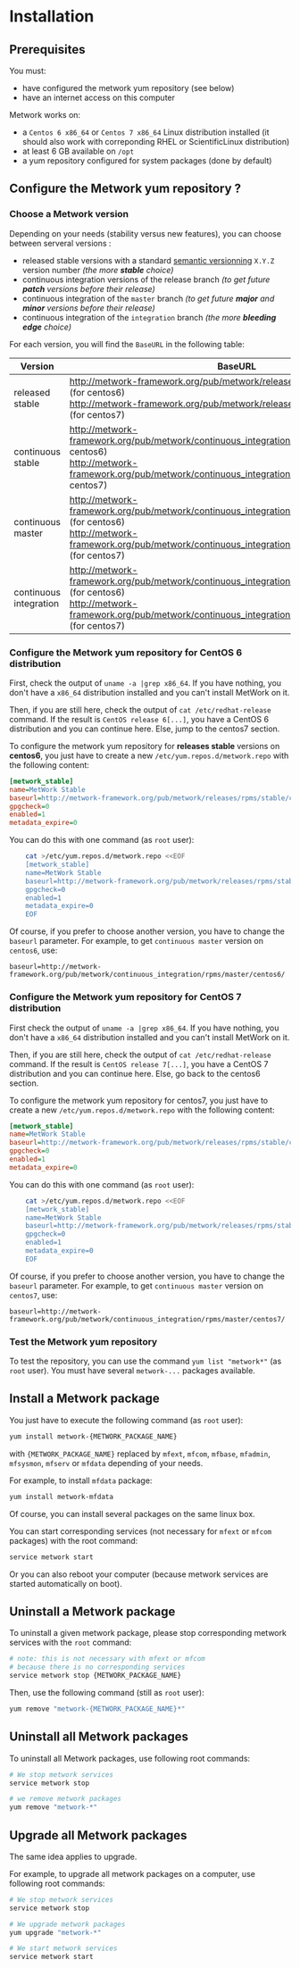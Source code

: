 # Installation

## Prerequisites

You must:
- have configured the metwork yum repository (see below)
- have an internet access on this computer

Metwork works on:
- a `Centos 6 x86_64` or `Centos 7 x86_64` Linux distribution installed (it should also work with correponding RHEL or ScientificLinux distribution)
- at least 6 GB available on `/opt`
- a yum repository configured for system packages (done by default)


## Configure the Metwork yum repository ?

### Choose a Metwork version

Depending on your needs (stability versus new features), you can choose between serveral versions :

- released stable versions with a standard [semantic versionning](https://semver.org/) `X.Y.Z` version number *(the more **stable** choice)*
- continuous integration versions of the release branch *(to get future **patch** versions before their release)*
- continuous integration of the `master` branch *(to get future **major** and **minor** versions before their release)*
- continuous integration of the `integration` branch *(the more **bleeding edge** choice)*

For each version, you will find the `BaseURL` in the following table:

Version | BaseURL
------- | -------
released stable | http://metwork-framework.org/pub/metwork/releases/rpms/stable/centos6/ (for centos6)<br/>http://metwork-framework.org/pub/metwork/releases/rpms/stable/centos7/ (for centos7)
continuous stable | http://metwork-framework.org/pub/metwork/continuous_integration/rpms/stable/centos6/ (for centos6)<br/>http://metwork-framework.org/pub/metwork/continuous_integration/rpms/stable/centos7/ (for centos7)
continuous master | http://metwork-framework.org/pub/metwork/continuous_integration/rpms/master/centos6/ (for centos6)<br/>http://metwork-framework.org/pub/metwork/continuous_integration/rpms/master/centos7/ (for centos7)
continuous integration | http://metwork-framework.org/pub/metwork/continuous_integration/rpms/integration/centos6/ (for centos6)<br/>http://metwork-framework.org/pub/metwork/continuous_integration/rpms/integration/centos7/ (for centos7)

### Configure the Metwork yum repository for CentOS 6 distribution

First, check the output of `uname -a |grep x86_64`. If you have nothing, you don't have a `x86_64` distribution installed and you can't install MetWork on it.

Then, if you are still here, check the output of `cat /etc/redhat-release` command. If the result is `CentOS release 6[...]`, you have a CentOS 6 distribution and you can continue here. Else, jump to the centos7 section.

To configure the metwork yum repository for **releases stable** versions on **centos6**, you just have to create a new `/etc/yum.repos.d/metwork.repo` with the following content:

```cfg
[metwork_stable]
name=MetWork Stable
baseurl=http://metwork-framework.org/pub/metwork/releases/rpms/stable/centos6/
gpgcheck=0
enabled=1
metadata_expire=0
```

You can do this with one command (as `root` user):

```bash
    cat >/etc/yum.repos.d/metwork.repo <<EOF
    [metwork_stable]
    name=MetWork Stable
    baseurl=http://metwork-framework.org/pub/metwork/releases/rpms/stable/centos6/
    gpgcheck=0
    enabled=1
    metadata_expire=0
    EOF
```

Of course, if you prefer to choose another version, you have to change the `baseurl` parameter. For example, to get `continuous master` version on `centos6`, use:

`baseurl=http://metwork-framework.org/pub/metwork/continuous_integration/rpms/master/centos6/`

### Configure the Metwork yum repository for CentOS 7 distribution


First check the output of `uname -a |grep x86_64`. If you have nothing, you don't have a `x86_64` distribution installed and you can't install MetWork on it.

Then, if you are still here, check the output of `cat /etc/redhat-release` command. If the result is `CentOS release 7[...]`, you have a CentOS 7 distribution and you can continue here. Else, go back to the centos6 section.

To configure the metwork yum repository for centos7, you just have to create a new `/etc/yum.repos.d/metwork.repo` with the following content:

```cfg
[metwork_stable]
name=MetWork Stable
baseurl=http://metwork-framework.org/pub/metwork/releases/rpms/stable/centos7/
gpgcheck=0
enabled=1
metadata_expire=0
```

You can do this with one command (as `root` user):

```bash
    cat >/etc/yum.repos.d/metwork.repo <<EOF
    [metwork_stable]
    name=MetWork Stable
    baseurl=http://metwork-framework.org/pub/metwork/releases/rpms/stable/centos7/
    gpgcheck=0
    enabled=1
    metadata_expire=0
    EOF
```

Of course, if you prefer to choose another version, you have to change the `baseurl` parameter. For example, to get `continuous master` version on `centos7`, use:

`baseurl=http://metwork-framework.org/pub/metwork/continuous_integration/rpms/master/centos7/`

### Test the Metwork yum repository

To test the repository, you can use the command `yum list "metwork*"` (as `root` user). You must have several `metwork-...` packages available.

## Install a Metwork package

You just have to execute the following command (as `root` user):

```bash
yum install metwork-{METWORK_PACKAGE_NAME}
```

with `{METWORK_PACKAGE_NAME}` replaced by `mfext`, `mfcom`, `mfbase`, `mfadmin`, `mfsysmon`, `mfserv` or `mfdata` depending of your needs.

For example, to install `mfdata` package:

```bash
yum install metwork-mfdata
```

Of course, you can install several packages on the same linux box.

You can start corresponding services (not necessary for `mfext` or `mfcom` packages) with the root command:

```bash
service metwork start
```

Or you can also reboot your computer (because metwork services are started automatically on boot).


## Uninstall a Metwork package

To uninstall a given metwork package, please stop corresponding metwork services with the `root` command:

```bash
# note: this is not necessary with mfext or mfcom
# because there is no corresponding services
service metwork stop {METWORK_PACKAGE_NAME}
```

Then, use the following command (still as `root` user):

```bash
yum remove "metwork-{METWORK_PACKAGE_NAME}*"
```

## Uninstall all Metwork packages

To uninstall all Metwork packages, use following root commands:

```bash
# We stop metwork services
service metwork stop

# we remove metwork packages
yum remove "metwork-*"
```

## Upgrade all Metwork packages

The same idea applies to upgrade.

For example, to upgrade all metwork packages on a computer, use following root commands:

```bash
# We stop metwork services
service metwork stop

# We upgrade metwork packages
yum upgrade "metwork-*"

# We start metwork services
service metwork start
```

